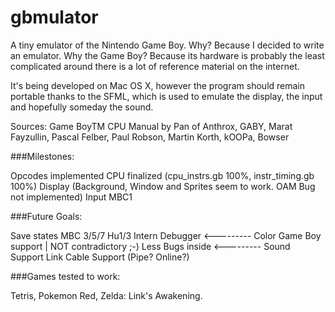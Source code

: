 # gbmulator
A tiny emulator of the Nintendo Game Boy. Why? Because I decided to write an emulator. Why the Game Boy? Because its hardware is probably the least complicated around there is a lot of reference material on the internet.

It's being developed on Mac OS X, however the program should remain portable thanks to the SFML, which is used to emulate the display, the input and hopefully someday the sound.

Sources: Game BoyTM CPU Manual by Pan of Anthrox, GABY, Marat Fayzullin, Pascal Felber, Paul Robson, Martin Korth, kOOPa, Bowser

###Milestones:

Opcodes implemented
CPU finalized (cpu_instrs.gb 100%, instr_timing.gb 100%)
Display (Background, Window and Sprites seem to work. OAM Bug not implemented)
Input
MBC1

###Future Goals:

Save states
MBC 3/5/7 Hu1/3
Intern Debugger <---------
Color Game Boy support | NOT contradictory ;-)
Less Bugs inside <---------
Sound Support
Link Cable Support (Pipe? Online?)

###Games tested to work:

Tetris, Pokemon Red, Zelda: Link's Awakening.
